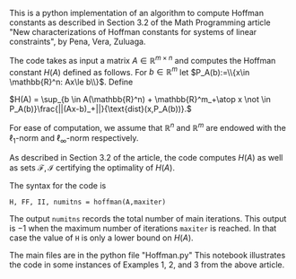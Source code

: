 This is a python implementation of an algorithm to compute Hoffman constants as described in Section 3.2 of the Math Programming article "New characterizations of Hoffman constants for systems of linear constraints", by Pena, Vera, Zuluaga.

The code takes as input a matrix $A\in \mathbb{R}^{m\times n}$ and computes the Hoffman constant $H(A)$ defined as follows.  For $b\in \mathbb{R}^m$ let $P_A(b):=\\{x\in \mathbb{R}^n: Ax\le b\\}$.  Define

$H(A) = \sup_{b \in A(\mathbb{R}^n) + \mathbb{R}^m_+\atop x \not \in P_A(b)}\frac{||(Ax-b)_+||}{\text{dist}(x,P_A(b))}.$

For ease of computation, we assume that $\mathbb{R}^n$ and $\mathbb{R}^m$ are endowed with the $\ell_1$-norm and $\ell_\infty$-norm respectively.


As described in Section 3.2 of the article, the code computes $H(A)$ as well as sets $\mathcal F, \mathcal I$ certifying the optimality of $H(A)$.  

The syntax for the code is 

`H, FF, II, numitns = hoffman(A,maxiter)`

The output `numitns` records the total number of main iterations.  This output is $-1$ when the maximum number of iterations `maxiter` is reached.  In that case the value of `H` is only a lower bound on $H(A)$.

The main files are in the python file "Hoffman.py"
This notebook illustrates the code in some instances of Examples 1, 2, and 3 from the above article.
